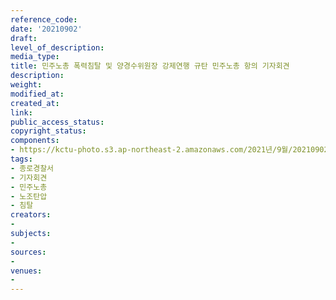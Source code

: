 ```yaml
---
reference_code: 
date: '20210902'
draft: 
level_of_description: 
media_type: 
title: 민주노총 폭력침탈 및 양경수위원장 강제연행 규탄 민주노총 항의 기자회견
description: 
weight: 
modified_at: 
created_at: 
link: 
public_access_status: 
copyright_status: 
components:
- https://kctu-photo.s3.ap-northeast-2.amazonaws.com/2021년/9월/20210902-민주노총+폭력침탈+및+양경수위원장+강제연행+규탄+민주노총+항의+기자회견_종로경찰서_기자회견_민주노총_노조탄압_침탈/_1D20045.jpg
tags:
- 종로경찰서
- 기자회견
- 민주노총
- 노조탄압
- 침탈
creators:
- 
subjects:
- 
sources:
- 
venues:
- 
---
```

